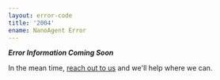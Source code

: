 ```yaml
---
layout: error-code
title: '2004'
ename: NanoAgent Error
---
```


***Error Information Coming Soon***

In the mean time, [reach out to us](mailto:help@nanobox.io) and we'll help where we can.
